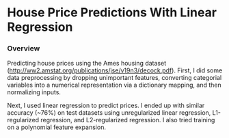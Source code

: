 # House Price Predictions With Linear Regression

### Overview
Predicting house prices using the Ames housing dataset (http://ww2.amstat.org/publications/jse/v19n3/decock.pdf). First, I did some data preprocessing by dropping unimportant features, converting categorial variables into a numerical representation via a dictionary  mapping, and then normalizing inputs. 

Next, I used linear regression to predict prices. I ended up with similar accuracy (~76%) on test datasets using unregularized linear regression, L1-regularized regression, and L2-regularized regression. I also tried training on a polynomial feature expansion. 
